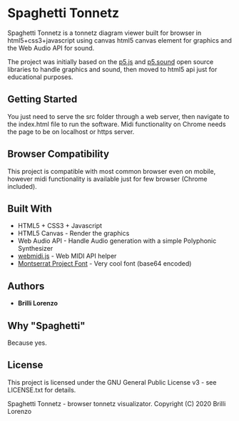 # Spaghetti Tonnetz

Spaghetti Tonnetz is a tonnetz diagram viewer built for browser in html5+css3+javascript using canvas html5 canvas element for graphics and the Web Audio API for sound.

The project was initially based on the [p5.js](https://p5js.org/) and [p5.sound](https://github.com/processing/p5.js-sound) open source libraries to handle graphics and sound, then moved to html5 api just for educational purposes.

## Getting Started

You just need to serve the src folder through a web server, then navigate to the index.html file to run the software. Midi functionality on Chrome needs the page to be on localhost or https server.

## Browser Compatibility

This project is compatible with most common browser even on mobile, however midi functionality is available just for few browser (Chrome included).

## Built With

* HTML5 + CSS3 + Javascript
* HTML5 Canvas - Render the graphics
* Web Audio API - Handle Audio generation with a simple Polyphonic Synthesizer
* [webmidi.js](https://github.com/djipco/webmidi) - Web MIDI API helper
* [Montserrat Project Font](https://github.com/JulietaUla/Montserrat) - Very cool font (base64 encoded)

## Authors

* **Brilli Lorenzo**

## Why "Spaghetti"

Because yes.

## License

This project is licensed under the GNU General Public License v3 - see LICENSE.txt for details.

Spaghetti Tonnetz - browser tonnetz visualizator.
Copyright (C) 2020  Brilli Lorenzo